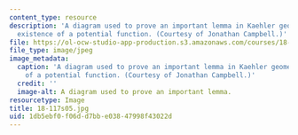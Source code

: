 ```yaml
---
content_type: resource
description: 'A diagram used to prove an important lemma in Kaehler geometry: the
  existence of a potential function. (Courtesy of Jonathan Campbell.)'
file: https://ol-ocw-studio-app-production.s3.amazonaws.com/courses/18-117-topics-in-several-complex-variables-spring-2005/1db5ebf0f06dd7bbe03847998f43022d_18-117s05.jpg
file_type: image/jpeg
image_metadata:
  caption: 'A diagram used to prove an important lemma in Kaehler geometry: the existence
    of a potential function. (Courtesy of Jonathan Campbell.)'
  credit: ''
  image-alt: A diagram used to prove an important lemma.
resourcetype: Image
title: 18-117s05.jpg
uid: 1db5ebf0-f06d-d7bb-e038-47998f43022d
---
```

